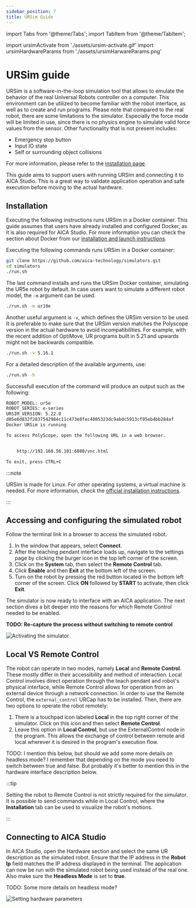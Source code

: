 ```yaml
---
sidebar_position: 7
title: URSim Guide
---
```


import Tabs from '@theme/Tabs';
import TabItem from '@theme/TabItem';

import ursimActivate from './assets/ursim-activate.gif'
import ursimHardwareParams from './assets/ursimHarwareParams.png'

# URSim guide

URSim is a software-in-the-loop simulation tool that allows to emulate the behavior of the real Universal Robots controller
on a computer. This environment can be utilized to become familiar with the robot interface, as well as to
create and run programs. Please note that compared to the real robot, there are some limitations to the simulator.
Especially the force mode will be limited in use, since there is no physics engine to simulate valid force values from
the sensor. Other functionality that is not present includes:

- Emergency stop button
- Input IO state
- Self or surrounding object collisions

For more information, please refer to the
[installation page](https://www.universal-robots.com/download/software-ur-series/simulator-linux/offline-simulator-ur-series-e-series-ur-sim-for-linux-5220/).

This guide aims to support users with running URSim and connecting it to AICA Studio. This is a great way to validate
application operation and safe execution before moving to the actual hardware.

## Installation

Executing the following instructions runs URSim in a Docker container. This guide assumes that users have already
installed and configured Docker, as it is also required for AICA Studio. For more information you can check the
section about Docker from our [installation and launch instructions](../../getting-started/installation/installation-and-launch.md).

Executing the following commands runs URSim in a Docker container:

```bash
git clone https://github.com/aica-technology/simulators.git
cd simulators
./run.sh
```

The last command installs and runs the URSim Docker container, simulating the UR5e robot by default. In case users want
to simulate a different robot model, the `-m` argument can be used. 

```bash
./run.sh -m ur10e
```

Another useful argument is `-v`, which defines the URSim version to be used. It is preferable to make sure that the URSim
version matches the Polyscope version in the actual hardware to avoid incompatibilities. For example, with the recent addition of OptiMove, UR programs built in 5.21 and upwards might not be backwards compatible.

```bash
./run.sh -v 5.16.1
```

For a detailed description of the available arguments, use:

```bash
./run.sh -h
```

Successfull execution of the command will produce an output such as the following:

```bash
ROBOT_MODEL: ur5e
ROBOT_SERIES: e-series
URSIM_VERSION: 5.22.0
d05e6d832f2837542984c11c473e8fec4005323dc9abdc5913cf95eb4bb284af
Docker URSim is running

To access PolyScope, open the following URL in a web browser.


	http://192.168.56.101:6080/vnc.html

To exit, press CTRL+C
```

:::note

URSim is made for Linux. For other operating systems, a virtual machine is needed. For more information, check the
[official installation instructions](https://www.universal-robots.com/download/software-ur-series/simulator-non-linux/offline-simulator-ur-series-e-series-ur-sim-for-non-linux-5220/).

:::

## Accessing and configuring the simulated robot

Follow the terminal link in a browser to access the simulated robot.

1. In the window that appears, select **Connect**.
2. After the teaching pendant interface loads up, navigate to the settings page by clicking the burger icon in the top
   left corner of the screen.
3. Click on the **System** tab, then select the **Remote Control** tab.
4. Click **Enable** and then **Exit** at the bottom left of the screen.
5. Turn on the robot by pressing the red button located in the bottom left corner of the screen. Click **ON** followed
   by **START** to activate, then click **Exit**.

The simulator is now ready to interface with an AICA application. The next section dives a bit deeper into the reasons for which Remote Control needed to be enabled.

**TODO: Re-capture the process without switching to remote control**

<div class="text--center">
  <img src={ursimActivate} alt="Activating the simulator" />
</div>

## Local VS Remote Control

The robot can operate in two modes, namely **Local** and **Remote Control**. These mostly differ in their accessibility
and method of interaction. Local Control involves direct operation through the teach pendant and robot's physical
interface, while Remote Control allows for operation from an external device through a network connection. In order to
use the Remote Control, the `external_control` URCap has to be installed. Then, there are two options to operate the
robot remotely:

1. There is a touchpad icon labeled **Local** in the top right corner of the simulator. Click on this icon and then
   select **Remote Control**.
2. Leave this option in **Local Control**, but use the ExternalControl node in the program. This allows the exchange of
   control between remote and local wherever it is desired in the program's execution flow.

TODO: I mention this below, but should we add some more details on headless mode? I remember that depending on the mode
you need to switch between true and false. But probably it's better to mention this in the hardware interface
description below.

:::tip

Setting the robot to Remote Control is not strictly required for the simulator. It is possible to send commands while in
Local Control, where the **Installation** tab can be used to visualize the robot's motions.

:::

## Connecting to AICA Studio

In AICA Studio, open the Hardware section and select the same UR description as the simulated robot. Ensure that the IP
address in the **Robot Ip** field matches the IP address displayed in the terminal. The application can now be run with
the simulated robot being used instead of the real one. Also make sure the **Headless Mode** is set to **true**.

TODO: Some more details on headless mode?

<div class="text--center">
  <img src={ursimHardwareParams} alt="Setting hardware parameters" />
</div>
